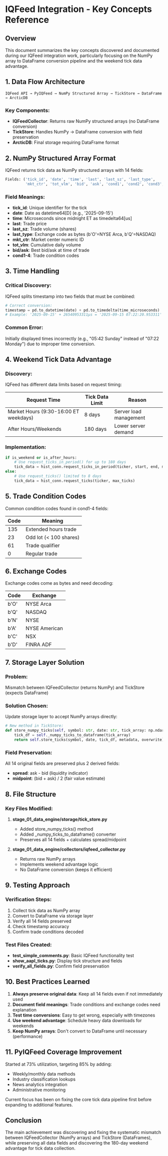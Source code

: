 # IQFeed Integration - Key Concepts Reference

## Overview
This document summarizes the key concepts discovered and documented during our IQFeed integration work, particularly focusing on the NumPy array to DataFrame conversion pipeline and the weekend tick data advantage.

## 1. Data Flow Architecture

```
IQFeed API → PyIQFeed → NumPy Structured Array → TickStore → DataFrame → ArcticDB
```

### Key Components:
- **IQFeedCollector**: Returns raw NumPy structured arrays (no DataFrame conversion)
- **TickStore**: Handles NumPy → DataFrame conversion with field preservation
- **ArcticDB**: Final storage requiring DataFrame format

## 2. NumPy Structured Array Format

IQFeed returns tick data as NumPy structured arrays with 14 fields:

```python
Fields: ('tick_id', 'date', 'time', 'last', 'last_sz', 'last_type',
         'mkt_ctr', 'tot_vlm', 'bid', 'ask', 'cond1', 'cond2', 'cond3', 'cond4')
```

### Field Meanings:
- **tick_id**: Unique identifier for the tick
- **date**: Date as datetime64[D] (e.g., '2025-09-15')
- **time**: Microseconds since midnight ET as timedelta64[us]
- **last**: Trade price
- **last_sz**: Trade volume (shares)
- **last_type**: Exchange code as bytes (b'O'=NYSE Arca, b'Q'=NASDAQ)
- **mkt_ctr**: Market center numeric ID
- **tot_vlm**: Cumulative daily volume
- **bid/ask**: Best bid/ask at time of trade
- **cond1-4**: Trade condition codes

## 3. Time Handling

### Critical Discovery:
IQFeed splits timestamp into two fields that must be combined:
```python
# Correct conversion:
timestamp = pd.to_datetime(date) + pd.to_timedelta(time_microseconds)
# Example: '2025-09-15' + 26540953311μs = '2025-09-15 07:22:20.953311'
```

### Common Error:
Initially displayed times incorrectly (e.g., "05:42 Sunday" instead of "07:22 Monday") due to improper time conversion.

## 4. Weekend Tick Data Advantage

### Discovery:
IQFeed has different data limits based on request timing:

| Request Time | Tick Data Limit | Reason |
|-------------|----------------|---------|
| Market Hours (9:30-16:00 ET weekdays) | 8 days | Server load management |
| After Hours/Weekends | 180 days | Lower server demand |

### Implementation:
```python
if is_weekend or is_after_hours:
    # Use request_ticks_in_period() for up to 180 days
    tick_data = hist_conn.request_ticks_in_period(ticker, start, end, max_ticks)
else:
    # Use request_ticks() limited to 8 days
    tick_data = hist_conn.request_ticks(ticker, max_ticks)
```

## 5. Trade Condition Codes

Common condition codes found in cond1-4 fields:

| Code | Meaning |
|------|---------|
| 135 | Extended hours trade |
| 23 | Odd lot (< 100 shares) |
| 61 | Trade qualifier |
| 0 | Regular trade |

## 6. Exchange Codes

Exchange codes come as bytes and need decoding:

| Code | Exchange |
|------|----------|
| b'O' | NYSE Arca |
| b'Q' | NASDAQ |
| b'N' | NYSE |
| b'A' | NYSE American |
| b'C' | NSX |
| b'D' | FINRA ADF |

## 7. Storage Layer Solution

### Problem:
Mismatch between IQFeedCollector (returns NumPy) and TickStore (expects DataFrame)

### Solution Chosen:
Update storage layer to accept NumPy arrays directly:

```python
# New method in TickStore:
def store_numpy_ticks(self, symbol: str, date: str, tick_array: np.ndarray, ...):
    tick_df = self._numpy_ticks_to_dataframe(tick_array)
    return self.store_ticks(symbol, date, tick_df, metadata, overwrite)
```

### Field Preservation:
All 14 original fields are preserved plus 2 derived fields:
- **spread**: ask - bid (liquidity indicator)
- **midpoint**: (bid + ask) / 2 (fair value estimate)

## 8. File Structure

### Key Files Modified:
1. **stage_01_data_engine/storage/tick_store.py**
   - Added store_numpy_ticks() method
   - Added _numpy_ticks_to_dataframe() converter
   - Preserves all 14 fields + calculates spread/midpoint

2. **stage_01_data_engine/collectors/iqfeed_collector.py**
   - Returns raw NumPy arrays
   - Implements weekend advantage logic
   - No DataFrame conversion (keeps it efficient)

## 9. Testing Approach

### Verification Steps:
1. Collect tick data as NumPy array
2. Convert to DataFrame via storage layer
3. Verify all 14 fields preserved
4. Check timestamp accuracy
5. Confirm trade conditions decoded

### Test Files Created:
- **test_simple_comments.py**: Basic IQFeed functionality test
- **show_aapl_ticks.py**: Display tick structure and fields
- **verify_all_fields.py**: Confirm field preservation

## 10. Best Practices Learned

1. **Always preserve original data**: Keep all 14 fields even if not immediately used
2. **Document field meanings**: Trade conditions and exchange codes need explanation
3. **Test time conversions**: Easy to get wrong, especially with timezones
4. **Use weekend advantage**: Schedule heavy data downloads for weekends
5. **Keep NumPy arrays**: Don't convert to DataFrame until necessary (performance)

## 11. PyIQFeed Coverage Improvement

Started at 73% utilization, targeting 85% by adding:
- Weekly/monthly data methods
- Industry classification lookups
- News analytics integration
- Administrative monitoring

Current focus has been on fixing the core tick data pipeline first before expanding to additional features.

## Conclusion

The main achievement was discovering and fixing the systematic mismatch between IQFeedCollector (NumPy arrays) and TickStore (DataFrames), while preserving all data fields and discovering the 180-day weekend advantage for tick data collection.